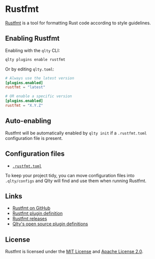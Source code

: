 # Rustfmt

[Rustfmt](https://github.com/rust-lang/rustfmt) is a tool for formatting Rust code according to style guidelines.

## Enabling Rustfmt

Enabling with the `qlty` CLI:

```bash
qlty plugins enable rustfmt
```

Or by editing `qlty.toml`:

```toml
# Always use the latest version
[plugins.enabled]
rustfmt = "latest"

# OR enable a specific version
[plugins.enabled]
rustfmt = "X.Y.Z"
```

## Auto-enabling

Rustfmt will be automatically enabled by `qlty init` if a `.rustfmt.toml` configuration file is present.

## Configuration files

- [`.rustfmt.toml`](https://github.com/rust-lang/rustfmt?tab=readme-ov-file#configuring-rustfmt)

To keep your project tidy, you can move configuration files into `.qlty/configs` and Qlty will find and use them when running Rustfmt.

## Links

- [Rustfmt on GitHub](https://github.com/rust-lang/rustfmt)
- [Rustfmt plugin definition](https://github.com/qltyai/plugins/tree/main/linters/rustfmt)
- [Rustfmt releases](https://github.com/rust-lang/rustfmt/releases)
- [Qlty's open source plugin definitions](https://github.com/qltyai/plugins)

## License

Rustfmt is licensed under the [MIT License](https://github.com/rust-lang/rustfmt/blob/master/LICENSE-MIT) and [Apache License 2.0](https://github.com/rust-lang/rustfmt/blob/master/LICENSE-APACHE).
